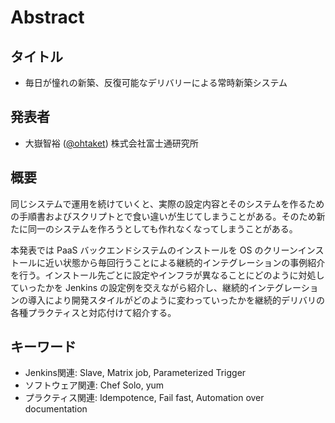 Abstract
========

タイトル
--------

* 毎日が憧れの新築、反復可能なデリバリーによる常時新築システム

発表者
------

* 大嶽智裕 ([@ohtaket](https://twitter.com/#!/ohtaket)) 株式会社富士通研究所

概要
----

同じシステムで運用を続けていくと、実際の設定内容とそのシステムを作るための手順書およびスクリプトとで食い違いが生じてしまうことがある。そのため新たに同一のシステムを作ろうとしても作れなくなってしまうことがある。

本発表では
PaaS バックエンドシステムのインストールを OS のクリーンインストールに近い状態から毎回行うことによる継続的インテグレーションの事例紹介を行う。インストール先ごとに設定やインフラが異なることにどのように対処していったかを Jenkins の設定例を交えながら紹介し、継続的インテグレーションの導入により開発スタイルがどのように変わっていったかを継続的デリバリの各種プラクティスと対応付けて紹介する。

キーワード
----------

* Jenkins関連: Slave, Matrix job, Parameterized Trigger
* ソフトウェア関連: Chef Solo, yum
* プラクティス関連: Idempotence, Fail fast, Automation over documentation

